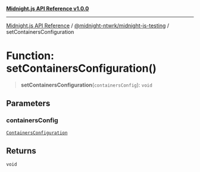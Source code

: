 [**Midnight.js API Reference v1.0.0**](../../../README.md)

***

[Midnight.js API Reference](../../../packages.md) / [@midnight-ntwrk/midnight-js-testing](../README.md) / setContainersConfiguration

# Function: setContainersConfiguration()

> **setContainersConfiguration**(`containersConfig`): `void`

## Parameters

### containersConfig

[`ContainersConfiguration`](../interfaces/ContainersConfiguration.md)

## Returns

`void`
